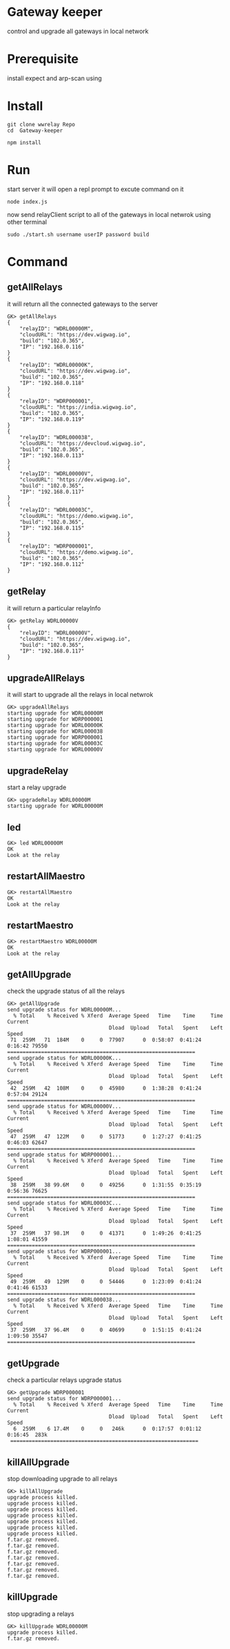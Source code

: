 # Gateway keeper
control and upgrade all gateways in local network

# Prerequisite
install expect and arp-scan using

# Install
```
git clone wwrelay Repo
cd  Gateway-keeper
```
```
npm install
```

# Run
start server it will open a repl prompt to excute command on it

```
node index.js
```

now send relayClient script to all of the gateways in local netwrok using other terminal  

```
sudo ./start.sh username userIP password build
```

# Command
## getAllRelays
it will return all the connected gateways to the server

``` 
GK> getAllRelays
{
    "relayID": "WDRL00000M",
    "cloudURL": "https://dev.wigwag.io",
    "build": "102.0.365",
    "IP": "192.168.0.116"
}
{
    "relayID": "WDRL00000K",
    "cloudURL": "https://dev.wigwag.io",
    "build": "102.0.365",
    "IP": "192.168.0.118"
}
{
    "relayID": "WDRP000001",
    "cloudURL": "https://india.wigwag.io",
    "build": "102.0.365",
    "IP": "192.168.0.119"
}
{
    "relayID": "WDRL000038",
    "cloudURL": "https://devcloud.wigwag.io",
    "build": "102.0.365",
    "IP": "192.168.0.113"
}
{
    "relayID": "WDRL00000V",
    "cloudURL": "https://dev.wigwag.io",
    "build": "102.0.365",
    "IP": "192.168.0.117"
}
{
    "relayID": "WDRL00003C",
    "cloudURL": "https://demo.wigwag.io",
    "build": "102.0.365",
    "IP": "192.168.0.115"
}
{
    "relayID": "WDRP000001",
    "cloudURL": "https://demo.wigwag.io",
    "build": "102.0.365",
    "IP": "192.168.0.112"
}

```

## getRelay
it will return a particular relayInfo

```
GK> getRelay WDRL00000V
{
    "relayID": "WDRL00000V",
    "cloudURL": "https://dev.wigwag.io",
    "build": "102.0.365",
    "IP": "192.168.0.117"
}
```

## upgradeAllRelays 
it will start to upgrade all the relays in local netwrok 

```
GK> upgradeAllRelays
starting upgrade for WDRL00000M
starting upgrade for WDRP000001
starting upgrade for WDRL00000K
starting upgrade for WDRL000038
starting upgrade for WDRP000001
starting upgrade for WDRL00003C
starting upgrade for WDRL00000V

```


## upgradeRelay
start a relay upgrade 

```
GK> upgradeRelay WDRL00000M
starting upgrade for WDRL00000M

```

## led

```
GK> led WDRL00000M
OK
Look at the relay

```


## restartAllMaestro

```
GK> restartAllMaestro
OK
Look at the relay

```

## restartMaestro

```
GK> restartMaestro WDRL00000M
OK
Look at the relay

```

## getAllUpgrade
check the upgrade status of all the relays

```
GK> getAllUpgrade
send upgrade status for WDRL00000M...
  % Total    % Received % Xferd  Average Speed   Time    Time     Time  Current
                                 Dload  Upload   Total   Spent    Left  Speed
 71  259M   71  184M    0     0  77907      0  0:58:07  0:41:24  0:16:42 79550
=============================================================
send upgrade status for WDRL00000K...
  % Total    % Received % Xferd  Average Speed   Time    Time     Time  Current
                                 Dload  Upload   Total   Spent    Left  Speed
 42  259M   42  108M    0     0  45980      0  1:38:28  0:41:24  0:57:04 29124
=============================================================
send upgrade status for WDRL00000V...
  % Total    % Received % Xferd  Average Speed   Time    Time     Time  Current
                                 Dload  Upload   Total   Spent    Left  Speed
 47  259M   47  122M    0     0  51773      0  1:27:27  0:41:25  0:46:03 62647
=============================================================
send upgrade status for WDRP000001...
  % Total    % Received % Xferd  Average Speed   Time    Time     Time  Current
                                 Dload  Upload   Total   Spent    Left  Speed
 38  259M   38 99.6M    0     0  49256      0  1:31:55  0:35:19  0:56:36 76625
=============================================================
send upgrade status for WDRL00003C...
  % Total    % Received % Xferd  Average Speed   Time    Time     Time  Current
                                 Dload  Upload   Total   Spent    Left  Speed
 37  259M   37 98.1M    0     0  41371      0  1:49:26  0:41:25  1:08:01 41559
=============================================================
send upgrade status for WDRP000001...
  % Total    % Received % Xferd  Average Speed   Time    Time     Time  Current
                                 Dload  Upload   Total   Spent    Left  Speed
 49  259M   49  129M    0     0  54446      0  1:23:09  0:41:24  0:41:46 61533
=============================================================
send upgrade status for WDRL000038...
  % Total    % Received % Xferd  Average Speed   Time    Time     Time  Current
                                 Dload  Upload   Total   Spent    Left  Speed
 37  259M   37 96.4M    0     0  40699      0  1:51:15  0:41:24  1:09:50 35547
=============================================================

```

## getUpgrade
check a particular relays upgrade status 

```
GK> getUpgrade WDRP000001
send upgrade status for WDRP000001...
  % Total    % Received % Xferd  Average Speed   Time    Time     Time  Current
                                 Dload  Upload   Total   Spent    Left  Speed
  6  259M    6 17.4M    0     0   246k      0  0:17:57  0:01:12  0:16:45  283k
 =============================================================

  ```

## killAllUpgrade
stop downloading upgrade to all relays

```
GK> killAllUpgrade
upgrade process killed.
upgrade process killed.
upgrade process killed.
upgrade process killed.
upgrade process killed.
upgrade process killed.
upgrade process killed.
f.tar.gz removed.
f.tar.gz removed.
f.tar.gz removed.
f.tar.gz removed.
f.tar.gz removed.
f.tar.gz removed.
f.tar.gz removed.

```


## killUpgrade
stop upgrading a relays

```
GK> killUpgrade WDRL00000M
upgrade process killed.
f.tar.gz removed.

```
